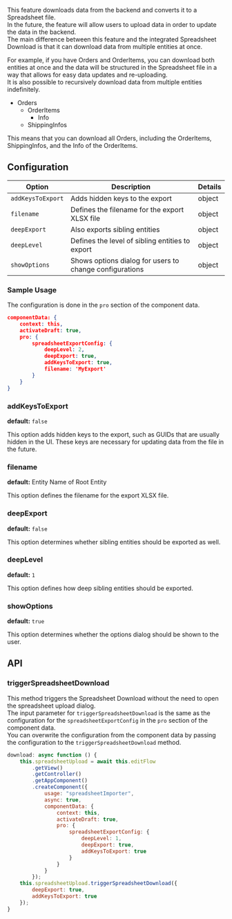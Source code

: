 This feature downloads data from the backend and converts it to a Spreadsheet file.  
In the future, the feature will allow users to upload data in order to update the data in the backend.  
The main difference between this feature and the integrated Spreadsheet Download is that it can download data from multiple entities at once.

For example, if you have Orders and OrderItems, you can download both entities at once and the data will be structured in the Spreadsheet file in a way that allows for easy data updates and re-uploading.  
It is also possible to recursively download data from multiple entities indefinitely.

- Orders
    - OrderItems
        - Info
    - ShippingInfos

This means that you can download all Orders, including the OrderItems, ShippingInfos, and the Info of the OrderItems.

## Configuration

| Option | Description | Details |
| ------ | --- | --- |
| `addKeysToExport` | Adds hidden keys to the export | object |
| `filename` | Defines the filename for the export XLSX file | object |
| `deepExport` | Also exports sibling entities | object |
| `deepLevel` | Defines the level of sibling entities to export | object |
| `showOptions` | Shows options dialog for users to change configurations | object |

### Sample Usage

The configuration is done in the `pro` section of the component data.

```json
componentData: {
    context: this,
    activateDraft: true,
    pro: {
        spreadsheetExportConfig: {
            deepLevel: 2,
            deepExport: true,
            addKeysToExport: true,
            filename: 'MyExport'
        }
    }
}
```

### addKeysToExport

**default:** `false`

This option adds hidden keys to the export, such as GUIDs that are usually hidden in the UI. These keys are necessary for updating data from the file in the future.

### filename

**default:** Entity Name of Root Entity

This option defines the filename for the export XLSX file.

### deepExport

**default:** `false`

This option determines whether sibling entities should be exported as well.

### deepLevel

**default:** `1`

This option defines how deep sibling entities should be exported.

### showOptions

**default:** `true`

This option determines whether the options dialog should be shown to the user.


## API

### triggerSpreadsheetDownload

This method triggers the Spreadsheet Download without the need to open the spreadsheet upload dialog.  
The input parameter for `triggerSpreadsheetDownload` is the same as the configuration for the `spreadsheetExportConfig` in the `pro` section of the component data.  
You can overwrite the configuration from the component data by passing the configuration to the `triggerSpreadsheetDownload` method.

```js
download: async function () {
    this.spreadsheetUpload = await this.editFlow
        .getView()
        .getController()
        .getAppComponent()
        .createComponent({
            usage: "spreadsheetImporter",
            async: true,
            componentData: {
                context: this,
                activateDraft: true,
                pro: {
                    spreadsheetExportConfig: {
                        deepLevel: 1,
                        deepExport: true,
                        addKeysToExport: true
                    }
                }
            }
        });
    this.spreadsheetUpload.triggerSpreadsheetDownload({
        deepExport: true,
        addKeysToExport: true
    });
}
```